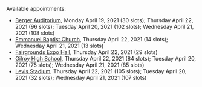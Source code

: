 Available appointments:

* [Berger Auditorium](https://schedulecare.sccgov.org/mychartprd/SignupAndSchedule/EmbeddedSchedule?id=132694&vt=1277&dept=101064003), Monday April 19, 2021 (30 slots); Thursday April 22, 2021 (96 slots); Tuesday April 20, 2021 (102 slots); Wednesday April 21, 2021 (108 slots)
* [Emmanuel Baptist Church](https://schedulecare.sccgov.org/mychartprd/SignupAndSchedule/EmbeddedSchedule?id=132871&vt=1277&dept=101064006), Thursday April 22, 2021 (14 slots); Wednesday April 21, 2021 (13 slots)
* [Fairgrounds Expo Hall](https://schedulecare.sccgov.org/mychartprd/SignupAndSchedule/EmbeddedSchedule?id=132726&vt=1277&dept=101064002), Thursday April 22, 2021 (29 slots)
* [Gilroy High School](https://schedulecare.sccgov.org/mychartprd/SignupAndSchedule/EmbeddedSchedule?id=132980&vt=1277&dept=101064008), Thursday April 22, 2021 (84 slots); Tuesday April 20, 2021 (75 slots); Wednesday April 21, 2021 (85 slots)
* [Levis Stadium](https://schedulecare.sccgov.org/mychartprd/SignupAndSchedule/EmbeddedSchedule?id=132723&vt=1277&dept=101064004), Thursday April 22, 2021 (105 slots); Tuesday April 20, 2021 (32 slots); Wednesday April 21, 2021 (107 slots)
